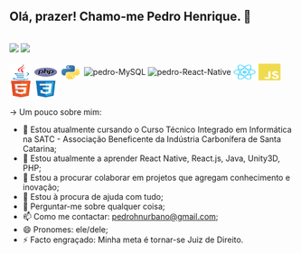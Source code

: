 ## Olá, prazer! Chamo-me Pedro Henrique. 👋
<br>
<div style="display: inline_block">
  <img height="180em" src="https://github-readme-stats.vercel.app/api?username=pedrohnurbano&show_icons=true&theme=dark&include_all_commits=true&count_private=true"/>
  <img height="180em" src="https://github-readme-stats.vercel.app/api/top-langs/?username=pedrohnurbano&layout=compact&langs_count=7&theme=dark"/>
</div>
<div style="display: inline_block"><br>
<img align="center" alt="pedro-Java" height="30" width="40" src="https://raw.githubusercontent.com/devicons/devicon/master/icons/java/java-original.svg">
<img align="center" alt="pedro-PHP" height="30" width="40" src="https://raw.githubusercontent.com/devicons/devicon/master/icons/php/php-original.svg">
<img align="center" alt="pedro-Python" height="30" width="40" src="https://raw.githubusercontent.com/devicons/devicon/master/icons/python/python-original.svg">
<img align="center" alt="pedro-MySQL" height="30" width="40" src="https://cdn.jsdelivr.net/gh/devicons/devicon/icons/mysql/mysql-original.svg" />
<img align="center" alt="pedro-React-Native" height="30" width="40" src="https://reactnative.dev/img/header_logo.svg">
<img align="center" alt="pedro-React" height="30" width="40" src="https://raw.githubusercontent.com/devicons/devicon/master/icons/react/react-original.svg">
<img align="center" alt="pedro-Js" height="30" width="40" src="https://raw.githubusercontent.com/devicons/devicon/master/icons/javascript/javascript-plain.svg">
<img align="center" alt="pedro-HTML" height="30" width="40" src="https://raw.githubusercontent.com/devicons/devicon/master/icons/html5/html5-original.svg">
<img align="center" alt="pedro-CSS" height="30" width="40" src="https://raw.githubusercontent.com/devicons/devicon/master/icons/css3/css3-original.svg">
</div>
<br>
→ Um pouco sobre mim:

- 🔭 Estou atualmente cursando o Curso Técnico Integrado em Informática na SATC - Associação Beneficente da Indústria Carbonífera de Santa Catarina;
- 🌱 Estou atualmente a aprender React Native, React.js, Java, Unity3D, PHP;
- 🚀 Estou a procurar colaborar em projetos que agregam conhecimento e inovação;
- 🤔 Estou à procura de ajuda com tudo;
- 💬 Perguntar-me sobre qualquer coisa;
- 📫 Como me contactar: pedrohnurbano@gmail.com;
- 😄 Pronomes: ele/dele;
- ⚡ Facto engraçado: Minha meta é tornar-se Juiz de Direito.
